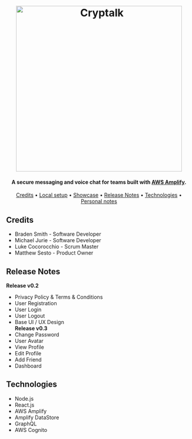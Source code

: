 <h1 align="center">
	<br>
    <img src="https://i.imgur.com/vUI6rcQ.png" alt="Cryptalk" width="450">
    <br>
</h1>

<h4 align="center">A secure messaging and voice chat for teams built with <a href="https://aws.amazon.com/amplify/" target="_blank">AWS Amplify</a>.</h4>

<p align="center">
  <a href="#credits">Credits</a> •
  <a href="#local-setup">Local setup</a> •
  <a href="#showcase">Showcase</a> •
  <a href="#release-notes">Release Notes</a> •
  <a href="#technologies">Technologies</a> •
  <a href="#personal-notes">Personal notes</a>
</p>

## Credits
- Braden Smith - Software Developer
- Michael Jurie - Software Developer
- Luke Cocorocchio - Scrum Master
- Matthew Sesto - Product Owner

## Release Notes
**Release v0.2**
 - Privacy Policy & Terms & Conditions
 - User Registration
 - User Login
 - User Logout
 - Base UI / UX Design  
**Release v0.3**
 - Change Password
 - User Avatar
 - View Profile
 - Edit Profile
 - Add Friend
 - Dashboard

 ## Technologies
 - Node.js
 - React.js
 - AWS Amplify
 - Amplify DataStore
 - GraphQL
 - AWS Cognito
